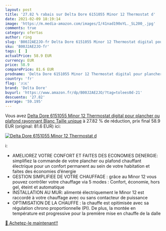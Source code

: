 ```yaml
---
layout: post
title: '27.82 % rabais sur Delta Dore 6151055 Minor 12 Thermostat d'
date: 2021-02-09 18:19:14
image: 'https://m.media-amazon.com/images/I/41nad190oYL._SL200_.jpg'
comments: true
category: ofertas
author: ring
slug: 'B00J2AE2JO-fr Delta Dore 6151055 Minor 12 Thermostat digital pour...'
sku: 'B00J2AE2JO-fr'
tags: [  ]
actualPrice: 58.9 EUR
currency: EUR
price: 58.9
comparePrice: 81.6 EUR
prodname: 'Delta Dore 6151055 Minor 12 Thermostat digital pour plancher ou plafond rayonnant  Blanc  Taille unique'
country: 'fr'
flag: '🇫🇷'
brand: 'Delta Dore'
buyurl: 'https://www.amazon.fr/dp/B00J2AE2JO/?tag=tolees0d-21'
descuento: '27.82'
average: '59.195'
---
```


Vous avez [Delta Dore 6151055 Minor 12 Thermostat digital pour plancher ou plafond rayonnant  Blanc  Taille unique](https://www.amazon.fr/dp/B00J2AE2JO/?tag=tolees0d-21)  à  27.82 % de réduction, prix final  58.9 EUR (original: 81.6 EUR) ici:

[![Delta Dore 6151055 Minor 12 Thermostat d](https://m.media-amazon.com/images/I/41nad190oYL._SL200_.jpg)](https://www.amazon.fr/dp/B00J2AE2JO/?tag=tolees0d-21)

ℹ️:

- AMELIOREZ VOTRE CONFORT ET FAITES DES ECONOMIES DENERGIE: simplifiez la commande de votre plancher ou plafond chauffant électrique pour un confort permanent au sein de votre habitation et faites des économies d’énergie
- GESTION SIMPLIFIEE DE VOTRE CHAUFFAGE : grâce au Minor 12 vous pouvez contrôler votre chauffage via 5 modes : Confort, économie, hors gel, éteint et automatique
- INSTALLATION AU MUR: alimenté électriquement le Minor 12 est raccordé à votre chauffage avec ou sans contacteur de puissance
- OPTIMISATION DE LA CHAUFFE : la chauffe est opitimisée avec sa régulation chrono proportionnelle (PI). De plus, la montée en température est progressive pour la première mise en chauffe de la dalle

[🛒 Achetez-le maintenant!!](https://www.amazon.fr/dp/B00J2AE2JO/?tag=tolees0d-21)
